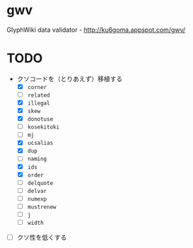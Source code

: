 # gwv
GlyphWiki data validator - http://ku6goma.appspot.com/gwv/

# TODO

- クソコードを（とりあえず）移植する
  - [x] `corner`
  - [ ] `related`
  - [x] `illegal`
  - [x] `skew`
  - [x] `donotuse`
  - [ ] `kosekitoki`
  - [ ] `mj`
  - [x] `ucsalias`
  - [x] `dup`
  - [ ] `naming`
  - [x] `ids`
  - [x] `order`
  - [ ] `delquote`
  - [ ] `delvar`
  - [ ] `numexp`
  - [ ] `mustrenew`
  - [ ] `j`
  - [ ] `width`
- [ ] クソ性を低くする
